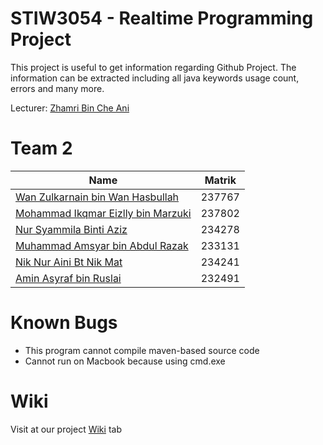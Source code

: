 # STIW3054 - Realtime Programming Project

This project is useful to get information regarding Github Project. The information can be extracted including all java keywords usage count, errors and many more.

Lecturer: [Zhamri Bin Che Ani](https://github.com/zhamri)

# Team 2

| Name    | Matrik        |
| ------------- | -------------    |
| [Wan Zulkarnain bin Wan Hasbullah](http://github.com/wzul) | 237767 |
| [Mohammad Ikqmar Eizlly bin Marzuki](http://github.com/MarJr) | 237802 |
| [Nur Syammila Binti Aziz](https://github.com/NurSyammila) | 234278 |
| [Muhammad Amsyar bin Abdul Razak](https://github.com/amsyarrazak)| 233131 | 
| [Nik Nur Aini Bt Nik Mat](https://github.com/nikaini) | 234241 |
| [Amin Asyraf bin Ruslai](https://github.com/AminAsyraf94) | 232491 |

# Known Bugs

* This program cannot compile maven-based source code
* Cannot run on Macbook because using cmd.exe

# Wiki

Visit at our project [Wiki](https://github.com/STIW3054/Repo2/wiki) tab
